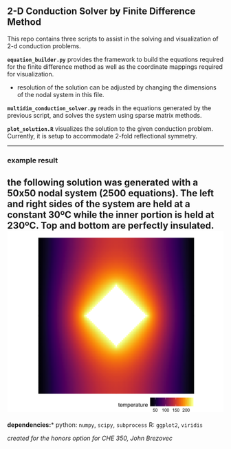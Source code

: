 2-D Conduction Solver by Finite Difference Method
-----------------------

This repo contains three scripts to assist in the solving and visualization
of 2-d conduction problems.

**`equation_builder.py`** provides the framework to build the equations
required for the finite difference method as well as the coordinate mappings
required for visualization.
  - resolution of the solution can be adjusted by changing the dimensions of the nodal system in this file.

**`multidim_conduction_solver.py`** reads in the equations generated by the
previous script, and solves the system using sparse matrix methods.

**`plot_solution.R`** visualizes the solution to the given conduction problem.
Currently, it is setup to accommodate 2-fold reflectional symmetry.

---
### example result
the following solution was generated with a 50x50 nodal system (2500 equations).
The left and right sides of the system are held at a constant 30ºC while the inner portion is held at 230ºC. Top and bottom are perfectly insulated.
![visualization example](https://github.com/johnbrezovec/2D_Conduction/blob/master/plot.png "example")
---
**dependencies:***
  python: `numpy`, `scipy`, `subprocess`
  R: `ggplot2`, `viridis`

_created for the honors option for CHE 350, John Brezovec_
